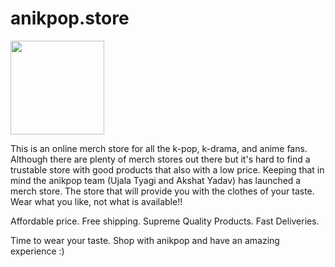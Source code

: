 # anikpop.store

<img src="https://user-images.githubusercontent.com/69709596/127449986-f6b650f6-8610-417f-9cf0-8a1715d96abd.png" height="150" width="150" ></a> 

This is an online merch store for all the k-pop, k-drama, and anime fans. 
Although there are plenty of merch stores out there but it's hard to find a trustable store with good products that also with a low price.
Keeping that in mind the anikpop team (Ujala Tyagi and Akshat Yadav) has launched a merch store. The store that will provide you with the clothes of your taste.
Wear what you like, not what is available!!

Affordable price.
Free shipping.
Supreme Quality Products.
Fast Deliveries.

Time to wear your taste. Shop with anikpop and have an amazing experience :)

